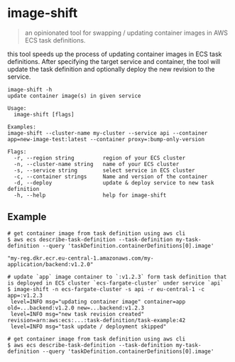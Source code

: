 # image-shift

> an opinionated tool for swapping / updating container images in AWS ECS task definitions.

this tool speeds up the process of updating container images in ECS task definitions.
After specifying the target service and container, the tool will update the task definition and optionally deploy the new revision to the service.

```shell
image-shift -h
update container image(s) in given service

Usage:
  image-shift [flags]

Examples:
image-shift --cluster-name my-cluster --service api --container app=new-image-test:latest --container proxy=:bump-only-version

Flags:
  -r, --region string         region of your ECS cluster
  -n, --cluster-name string   name of your ECS cluster
  -s, --service string        select service in ECS cluster
  -c, --container strings     Name and version of the container
  -d, --deploy                update & deploy service to new task definition
  -h, --help                  help for image-shift
```

## Example

```shell
# get container image from task definition using aws cli
$ aws ecs describe-task-definition --task-definition my-task-definition --query 'taskDefinition.containerDefinitions[0].image'

"my-reg.dkr.ecr.eu-central-1.amazonaws.com/my-application/backend:v1.2.0"

# update `app` image container to `:v1.2.3` form task definition that is deployed in ECS cluster `ecs-fargate-cluster` under service `api`
$ image-shift -n ecs-fargate-cluster -s api -r eu-central-1 -c app=:v1.2.3
 level=INFO msg="updating container image" container=app old=...backend:v1.2.0 new=...backend:v1.2.3
 level=INFO msg="new task revision created" revision=arn:aws:ecs:...:task-definition/task-example:42
 level=INFO msg="task update / deployment skipped"

# get container image from task definition using aws cli
$ aws ecs describe-task-definition --task-definition my-task-definition --query 'taskDefinition.containerDefinitions[0].image'
```
